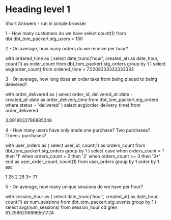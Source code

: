 # Heading level 1
Short Answers - run in simple browser

1 - How many customers do we have
select count(1) from dbt.dbt_tom_packert.stg_users = 130

2 - On average, how many orders do we receive per hour?

with ordered_time as (
select 
  date_trunc('hour',  created_at) as date_hour,
  count(1) as order_count
from dbt_tom_packert.stg_orders 
group by 1 
)
select avg(order_count)
from ordered_time = 7.5208333333333333

3 - On average, how long does an order take from being placed to being delivered?

with order_delivered as (
select 
  order_id,
  delivered_at::date - created_at::date as order_delivery_time 
from dbt_tom_packert.stg_orders
where status = 'delivered'
)
select avg(order_delivery_time) from order_delivered

3.8918032786885246

4 - How many users have only made one purchase? Two purchases? Three+ purchases?

with user_orders as (
select 
  user_id,
  count(1) as orders_count 
from dbt_tom_packert.stg_orders 
group by 1
)
select 
  case 
    when orders_count = 1 then '1'
    when orders_count = 2 then '2'
    when orders_count >= 3 then '3+'
    end as user_order_count, 
   count(1)
from user_orders 
group by 1 
order by 1 asc

1 25
2 28
3+ 71

5 - On average, how many unique sessions do we have per hour?

with session_hour as (
select 
  date_trunc('hour',  created_at) as date_hour,
  count(1) as num_sessions
from dbt_tom_packert.stg_events
group by 1 
)
select avg(num_sessions) from session_hour
cd gren 
61.2586206896551724